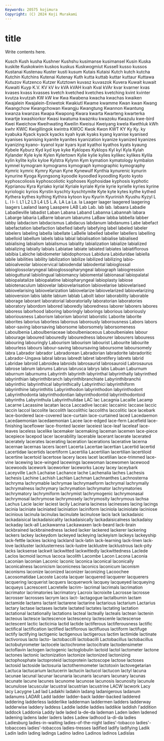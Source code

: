 ```yaml
---
Keywords: 20575 kojimura
Copyright: (C) 2024 Koji Murakami
---
```


# title

Write contents here.



Kusch Kush kusha Kushner Kushshu kusimanse
kusimansel Kusin Kuska kuskite Kuskokwim kuskos kuskus Kuskwogmiut Kussell kusso
kussos Kustanai Kustenau Kuster kusti kusum Kutais Kutaisi Kutch kutch
kutcha Kutchin Kutchins Kutenai Kutenay Kuth kutta kuttab kuttar kuttaur
Kuttawa Kutuzov Kutzenco Kutzer Kutztown kuvasz kuvaszok Kuvera Kuwait kuwait
Kuwaiti Kuyp K.V. KV kV kv kVA kVAH kvah Kval
kVAr kvar kvarner kvas kvases kvass kvasses kvetch kvetched kvetches
kvetching kvint kvinter kvutza kvutzah KW kW kw Kwa Kwabena
kwacha kwachas kwaiken Kwajalein Kwajalein-Eniwetok Kwakiutl Kwame kwamme Kwan kwan
Kwang Kwangchow Kwangchowan Kwangju Kwangtung Kwannon Kwantung kwanza kwanzas Kwapa
Kwapong Kwara kwarta Kwarteng kwarterka kwartje kwashiorkor Kwasi kwatuma kwaznku
kwazoku Kwazulu kwe-bird Kwei Kweichow Kweihwating Kweilin Kweisui Kweiyang kwela
Kwethluk kWh kwhr KWIC Kwigillingok kwintra KWOC Kwok Kwon KWT
KY Ky Ky. ky kyabuka Kyack kyack kyacks kyah kyak
kyaks kyang kyanise kyanised kyanises kyanising kyanite kyanites kyanization kyanize
kyanized kyanizes kyanizing kyano- kyanol kyar kyars kyat kyathoi kyathos
kyats kyaung Kybele Kyburz Kyd kyd kye kyke Kyklopes Kyklops
Kyl kyl Kyla Kylah Kylander Kyle kyle Kylen Kylertown Kylie
kylie kylies kylikec kylikes Kylila kylin kylite kylix kyloe Kylstra
Kylynn Kym kymation kymatology kymbalon kymnel kymogram kymograms kymograph kymographic
kymography Kymric kymric Kymry Kynan Kyne Kynewulf Kynthia kynurenic kynurin
kynurine Kyoga Kyongsong kyoodle kyoodled kyoodling Kyoto kyoto kyphoscoliosis kyphoscoliotic
kyphoses Kyphosidae kyphosis kyphotic Kyprianou Kyra Kyriako kyrial Kyriale kyriale
Kyrie kyrie kyrielle kyries kyrine kyriologic kyrios Kyrstin kyschty kyschtymite
Kyte kyte kytes kythe kythed Kythera kythes kything Kythira kytoon
kyu Kyurin Kyurinish Kyushu Kyzyl L L. l l- l.
L1 L2 L3 L4 L5 L.A. LA La La. la
Laager laager laagered laagering laagers Laaland laang Laaspere LAB Lab
Lab. lab lab. labaara Labadie Labadieville labadist Laban Labana Laband
Labanna Labannah labara Labarge labaria LaBarre labarum labarums LaBaw labba
labbella labber labby labdacism labdacismus Labdacus labdanum labdanums Labe labefact
labefactation labefaction labefied labefy labefying label labeled labeler labelers labeling
labella labellate LaBelle labelled labeller labellers labelling labelloid labellum labels
labia labial labialisation labialise labialised labialising labialism labialismus labiality labialization
labialize labialized labializing labially labials Labiatae labiate labiated labiates labiatiflorous
labibia Labiche labidometer labidophorous Labidura Labiduridae labiella labile labilities lability
labilization labilize labilized labilizing labio- labioalveolar labiocervical labiodendal labiodental labioglossal
labioglossolaryngeal labioglossopharyngeal labiograph labiogression labioguttural labiolingual labiomancy labiomental labionasal labiopalatal
labiopalatalize labiopalatine labiopharyngeal labioplasty labiose labiotenaculum labiovelar labiovelarisation labiovelarise labiovelarised
labiovelarising labiovelarization labiovelarize labiovelarized labiovelarizing labioversion labis labite labium lablab
Labolt labor laborability laborable laborage laborant laboratorial laboratorially laboratorian laboratories
laboratory labordom labored laboredly laboredness laborer laborers labores laboress laborhood
laboring laboringly laborings laborious laboriously laboriousness Laborism laborism laborist laboristic
Laborite laborite laborites laborius laborless laborous laborously laborousness Labors labors
labor-saving laborsaving laborsome laborsomely laborsomeness Laboulbenia Laboulbeniaceae laboulbeniaceous Laboulbeniales labour
labourage laboured labouredly labouredness labourer labourers labouress labouring labouringly Labourism
labourism labourist Labourite labourite labourless labours labour-saving laboursaving laboursome laboursomely
labra Labrador labrador Labradorean Labradorian labradorite labradoritic Labrador-Ungava labral labras
labredt labret labretifery labrets labrid Labridae labroid Labroidea labroids labrosaurid
labrosauroid Labrosaurus labrose labrum labrums Labrus labrusca labrys labs Labuan
Laburnum laburnum laburnums Labyrinth labyrinth labyrinthal labyrinthally labyrinthed labyrinthian labyrinthibranch
labyrinthibranchiate Labyrinthibranchii labyrinthic labyrinthical labyrinthically Labyrinthici labyrinthiform labyrinthine labyrinthitis Labyrinthodon
labyrinthodon labyrinthodont Labyrinthodonta labyrinthodontian labyrinthodontid labyrinthodontoid labyrinths Labyrinthula Labyrinthulidae LAC
lac Lacagnia Lacaille Lacamp Lacarne Lacassine lacatan lacca Laccadive laccaic
laccainic laccase laccic laccin laccol laccolite laccolith laccolithic laccoliths laccolitic
lace lacebark lace-bordered lace-covered lace-curtain lace-curtained laced Lacedaemon Lacedaemonian lacedaemonian
Lacee lace-edged lace-fern Lacefield lace-finishing laceflower lace-fronted laceier laceiest lace-leaf
laceleaf lace-leaves laceless lacelike lacemaker lacemaking laceman lacemen lace-piece lacepiece
lacepod lacer lacerability lacerable lacerant lacerate lacerated lacerately lacerates lacerating
laceration lacerations lacerative lacerna lacernae lacernas lacers lacert Lacerta Lacertae
lacertian Lacertid lacertid Lacertidae lacertids lacertiform Lacertilia Lacertilian lacertilian lacertiloid
lacertine lacertoid lacertose lacery laces lacet lacetilian lace-trimmed lace-vine lacewing
lace-winged lacewings lacewoman lacewomen lacewood lacewoods lacework laceworker laceworks Lacey
lacey laceybark Laceyville Lach Lachaise Lachance lache Lachenalia laches Lachesis
lachesis Lachine Lachish Lachlan Lachman Lachnanthes Lachnosterna lachryma lachrymable lachrymae
lachrymaeform lachrymal lachrymally lachrymalness lachrymary lachrymation lachrymator lachrymatories lachrymatory lachrymiform
lachrymist lachrymogenic lachrymonasal lachrymosal lachrymose lachrymosely lachrymosity lachrymous lachsa Lachus
Lacie lacier laciest lacily Lacinaria laciness lacinesses lacing lacings lacinia
laciniate laciniated laciniation laciniform laciniola laciniolate laciniose lacinious lacinula lacinulas
lacinulate lacinulose lacis lack lackadaisic lackadaisical lackadaisicality lackadaisically lackadaisicalness lackadaisy
lackaday lack-all Lackawanna Lackawaxen lack-beard lack-brain lackbrained lackbrainedness lacked lacker
lackered lackerer lackering lackers lackey lackeydom lackeyed lackeying lackeyism lackeys
lackeyship lack-fettle lackies lacking lackland lack-latin lack-learning lack-linen lack-love lackluster
lacklusterness lack-lustre lacklustre lacklustrous lack-pity lacks lacksense lackwit lackwitted lackwittedly
lackwittedness Laclede Laclos lacmoid lacmus lacoca lacolith Lacombe Lacon Lacona
Laconia Laconian laconian Laconic laconic laconica laconical laconically laconicalness laconicism
laconicness laconics laconicum laconism laconisms laconize laconized laconizer laconizing Lacoochee
Lacosomatidae Lacoste Lacota lacquer lacquered lacquerer lacquerers lacquering lacquerist lacquers
lacquerwork lacquey lacqueyed lacqueying lacqueys Lacrescent Lacretelle lacrim- lacrimal lacrimals
lacrimation lacrimator lacrimatories lacrimatory Lacroix lacroixite Lacrosse lacrosse lacrosser lacrosses
lacrym lacs lact- lactagogue lactalbumin lactam lactamide lactams lactant lactarene
lactarine lactarious lactarium Lactarius lactary lactase lactases lactate lactated lactates
lactating lactation lactational lactationally lactations lacteal lacteally lacteals lactean lactenin
lacteous lactesce lactescence lactescency lactescenle lactescense lactescent lactic lacticinia lactid
lactide lactiferous lactiferousness lactific lactifical lactification lactified lactiflorous lactifluous lactiform
lactifuge lactify lactifying lactigenic lactigenous lactigerous lactim lactimide lactinate lactivorous
lacto lacto- lactobaccilli lactobacilli Lactobacillus lactobacillus lactobutyrometer lactocele lactochrome lactocitrate
lactodensimeter lactoflavin lactogen lactogenic lactoglobulin lactoid lactol lactometer lactone lactones
lactonic lactonization lactonize lactonized lactonizing lactophosphate lactoproteid lactoprotein lactoscope lactose
lactoses lactosid lactoside lactosuria lactothermometer lactotoxin lactovegetarian Lactuca lactucarium lactucerin
lactucin lactucol lactucon lactyl lacuna lacunae lacunal lacunar lacunaria lacunaris
lacunars lacunary lacunas lacunate lacune lacunes lacunome lacunose lacunosis lacunosity
lacunule lacunulose lacuscular lacustral lacustrian lacustrine LACW lacwork Lacy lacy
Lacygne Lad lad Ladakhi ladakin ladang ladanigerous ladanum ladanums LADAR
Ladd ladder ladder-back ladder-backed laddered laddering ladderless ladderlike ladderman laddermen
ladders ladderway ladderwise laddery laddess Laddie laddie laddies laddikie laddish
l'addition laddock Laddonia Laddy lade laded la-de-da lademan Laden laden
ladened ladening ladens lader laders lades Ladew ladhood la-di-da ladies
Ladiesburg ladies-in-waiting ladies-of-the-night ladies'-tobacco ladies'-tobaccoes ladies'-tobaccos ladies-tresses ladified ladify ladifying
Ladik Ladin ladin lading ladings Ladino ladino Ladinos ladinos Ladislas
